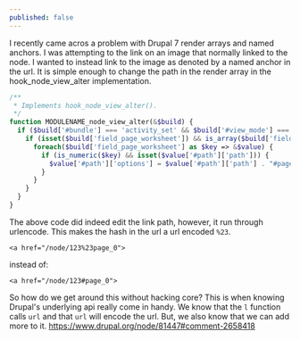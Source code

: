 ```yaml
---
published: false
---
```


I recently came acros a problem with Drupal 7 render arrays and named anchors. I was attempting to the link on an image that normally linked to the node. I wanted to instead link to the image as denoted by a named anchor in the url. It is simple enough to change the path in the render array in the hook_node_view_alter implementation.

```php
/**
 * Implements hook_node_view_alter().
 */
function MODULENAME_node_view_alter(&$build) {
  if ($build['#bundle'] === 'activity_set' && $build['#view_mode'] === 'teaser') {
    if (isset($build['field_page_worksheet']) && is_array($build['field_page_worksheet'])) {
      foreach($build['field_page_worksheet'] as $key => &$value) {
        if (is_numeric($key) && isset($value['#path']['path'])) {
          $value['#path']['options'] = $value['#path']['path'] . "#page_{$key}";
        }
      }
    }
  }
}
```

The above code did indeed edit the link path, however, it run through urlencode. This makes the hash in the url a url encoded ```%23```.

```
<a href="/node/123%23page_0">
```

instead of:

```
<a href="/node/123#page_0">
```

So how do we get around this without hacking core? This is when knowing Drupal's underlying api really come in handy. We know that the ```l``` function calls ```url``` and that ```url``` will encode the url. But, we also know that we can add more to it. https://www.drupal.org/node/81447#comment-2658418
